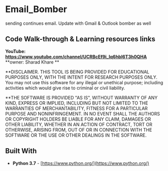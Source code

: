 # Email_Bomber
sending continues email. Update with Gmail &amp; Outlook bomber as well



## Code Walk-through & Learning resources links
**YouTube: https://www.youtube.com/channel/UCRBcEf9i_Iq6hbl6T3h0QHA**
**owner: Sharad Khare **

**DISCLAIMER. THIS TOOL IS BEING PROVIDED FOR EDUCATIONAL PURPOSES ONLY, WITH THE INTENT FOR RESEARCH PURPOSES ONLY. You may not use this software for any illegal or unethical purpose; including activities which would give rise to criminal or civil liability.

**THE SOFTWARE IS PROVIDED "AS IS", WITHOUT WARRANTY OF ANY KIND, EXPRESS OR
IMPLIED, INCLUDING BUT NOT LIMITED TO THE WARRANTIES OF MERCHANTABILITY,
FITNESS FOR A PARTICULAR PURPOSE AND NONINFRINGEMENT. IN NO EVENT SHALL THE
AUTHORS OR COPYRIGHT HOLDERS BE LIABLE FOR ANY CLAIM, DAMAGES OR OTHER
LIABILITY, WHETHER IN AN ACTION OF CONTRACT, TORT OR OTHERWISE, ARISING FROM,
OUT OF OR IN CONNECTION WITH THE SOFTWARE OR THE USE OR OTHER DEALINGS IN THE
SOFTWARE.


## Built With

* **Python 3.7** - [https://www.python.org/](https://www.python.org/)
